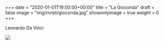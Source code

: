 +++
date = "2020-01-01T19:00:00+00:00"
title = "La Gioconda"
draft = false
image = "img/rivisti/gioconda.jpg"
showonlyimage = true
weight = 0
+++

Leonardo Da Vinci

<!--more-->

![](/img/rivisti/gioconda.jpg)
